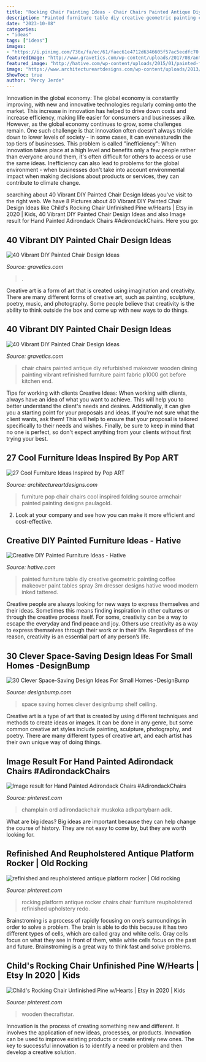 ```yaml
---
title: "Rocking Chair Painting Ideas - Chair Chairs Painted Antique Diy Refurbished Makeover Wooden Dining Painting Vibrant Refinished Furniture Paint Fabric P1000 Got Before Kitchen End"
description: "Painted furniture table diy creative geometric painting coffee makeover paint tables spray 3m dresser designs hative wood modern inked tattered"
date: "2023-10-08"
categories:
- "ideas"
tags: ["ideas"]
images:
- "https://i.pinimg.com/736x/fa/ec/61/faec61e4712d6346605f57ac5ecdfc70.jpg"
featuredImage: "http://www.gravetics.com/wp-content/uploads/2017/08/antique-chair.jpg"
featured_image: "http://hative.com/wp-content/uploads/2015/01/painted-furniture-ideas/1-painted-furniture-ideas.jpg"
image: "https://www.architectureartdesigns.com/wp-content/uploads/2013/07/2118.jpg"
ShowToc: true
author: "Percy Jerde"
---
```



Innovation in the global economy:
The global economy is constantly improving, with new and innovative technologies regularly coming onto the market. This increase in innovation has helped to drive down costs and increase efficiency, making life easier for consumers and businesses alike. However, as the global economy continues to grow, some challenges remain. One such challenge is that innovation often doesn't always trickle down to lower levels of society - in some cases, it can eveneaturedin the top tiers of businesses. This problem is called "inefficiency": When innovation takes place at a high level and benefits only a few people rather than everyone around them, it's often difficult for others to access or use the same ideas. Inefficiency can also lead to problems for the global environment - when businesses don't take into account environmental impact when making decisions about products or services, they can contribute to climate change.

	

		
searching about 40 Vibrant DIY Painted Chair Design Ideas you've visit to the right web. We have 8 Pictures about 40 Vibrant DIY Painted Chair Design Ideas like Child&#039;s Rocking Chair Unfinished Pine w/Hearts | Etsy in 2020 | Kids, 40 Vibrant DIY Painted Chair Design Ideas and also Image result for Hand Painted Adirondack Chairs #AdirondackChairs. Here you go:
		
    
## 40 Vibrant DIY Painted Chair Design Ideas

<img loading=lazy src="https://www.gravetics.com/wp-content/uploads/2017/08/Gilded-gold-painted-navy-blue-chair..jpg" onerror="this.onerror=null;this.src='https://tse4.mm.bing.net/th?id=OIP.U59lZe48XLfWxBvdVAA3rgHaJ3&amp;pid=15.1';" alt="40 Vibrant DIY Painted Chair Design Ideas">

_Source: gravetics.com_

>. 

	

Creative art is a form of art that is created using imagination and creativity. There are many different forms of creative art, such as painting, sculpture, poetry, music, and photography. Some people believe that creativity is the ability to think outside the box and come up with new ways to do things.

    
## 40 Vibrant DIY Painted Chair Design Ideas

<img loading=lazy src="http://www.gravetics.com/wp-content/uploads/2017/08/antique-chair.jpg" onerror="this.onerror=null;this.src='https://tse3.mm.bing.net/th?id=OIP.kbwF7QJYMqQxUS2c2jpkCwHaJ4&amp;pid=15.1';" alt="40 Vibrant DIY Painted Chair Design Ideas">

_Source: gravetics.com_

>chair chairs painted antique diy refurbished makeover wooden dining painting vibrant refinished furniture paint fabric p1000 got before kitchen end. 

	

Tips for working with clients
Creative Ideas: When working with clients, always have an idea of what you want to achieve. This will help you to better understand the client's needs and desires. Additionally, it can give you a starting point for your proposals and ideas. If you're not sure what the client wants, ask them! This will help to ensure that your proposal is tailored specifically to their needs and wishes. Finally, be sure to keep in mind that no one is perfect, so don't expect anything from your clients without first trying your best.

    
## 27 Cool Furniture Ideas Inspired By Pop ART

<img loading=lazy src="https://www.architectureartdesigns.com/wp-content/uploads/2013/07/2118.jpg" onerror="this.onerror=null;this.src='https://tse2.mm.bing.net/th?id=OIP.35iNjz82C22C3-DF3nrXoQHaKl&amp;pid=15.1';" alt="27 Cool Furniture Ideas Inspired by Pop ART">

_Source: architectureartdesigns.com_

>furniture pop chair chairs cool inspired folding source armchair painted painting designs paulagold. 

	

2. Look at your company and see how you can make it more efficient and cost-effective.

    
## Creative DIY Painted Furniture Ideas - Hative

<img loading=lazy src="http://hative.com/wp-content/uploads/2015/01/painted-furniture-ideas/1-painted-furniture-ideas.jpg" onerror="this.onerror=null;this.src='https://tse3.mm.bing.net/th?id=OIP.XPhAIRny08gW12AgY_ZbFQHaLH&amp;pid=15.1';" alt="Creative DIY Painted Furniture Ideas - Hative">

_Source: hative.com_

>painted furniture table diy creative geometric painting coffee makeover paint tables spray 3m dresser designs hative wood modern inked tattered. 

	

Creative people are always looking for new ways to express themselves and their ideas. Sometimes this means finding inspiration in other cultures or through the creative process itself. For some, creativity can be a way to escape the everyday and find peace and joy. Others use creativity as a way to express themselves through their work or in their life. Regardless of the reason, creativity is an essential part of any person’s life.

    
## 30 Clever Space-Saving Design Ideas For Small Homes -DesignBump

<img loading=lazy src="https://cdn.designbump.com/wp-content/uploads/2014/09/space-saving-design-ideas-012.jpg" onerror="this.onerror=null;this.src='https://tse1.mm.bing.net/th?id=OIP.HWXpwpngd1phFnr-50t0_AHaJ4&amp;pid=15.1';" alt="30 Clever Space-Saving Design Ideas For Small Homes -DesignBump">

_Source: designbump.com_

>space saving homes clever designbump shelf ceiling. 

	

Creative art is a type of art that is created by using different techniques and methods to create ideas or images. It can be done in any genre, but some common creative art styles include painting, sculpture, photography, and poetry. There are many different types of creative art, and each artist has their own unique way of doing things.

    
## Image Result For Hand Painted Adirondack Chairs #AdirondackChairs

<img loading=lazy src="https://i.pinimg.com/736x/fa/ec/61/faec61e4712d6346605f57ac5ecdfc70.jpg" onerror="this.onerror=null;this.src='https://tse3.mm.bing.net/th?id=OIP.ngxmQTFXJ0knsumCjF5d0QHaLD&amp;pid=15.1';" alt="Image result for Hand Painted Adirondack Chairs #AdirondackChairs">

_Source: pinterest.com_

>champlain ord adirondackchair muskoka adkpartybarn adk. 

	

What are big ideas?
Big ideas are important because they can help change the course of history. They are not easy to come by, but they are worth looking for.

    
## Refinished And Reupholstered Antique Platform Rocker | Old Rocking

<img loading=lazy src="https://i.pinimg.com/736x/c0/5d/c8/c05dc82fe666b1960ed7a924ae097359--furniture-redo-rocking-chairs.jpg" onerror="this.onerror=null;this.src='https://tse3.mm.bing.net/th?id=OIP.X4Ian26_U97wCN7QzV4F_gHaJ3&amp;pid=15.1';" alt="refinished and reupholstered antique platform rocker | Old rocking">

_Source: pinterest.com_

>rocking platform antique rocker chairs chair furniture reupholstered refinished upholstery redo. 

	

Brainstroming is a process of rapidly focusing on one’s surroundings in order to solve a problem. The brain is able to do this because it has two different types of cells, which are called gray and white cells. Gray cells focus on what they see in front of them, while white cells focus on the past and future. Brainstroming is a great way to think fast and solve problems.

    
## Child&#039;s Rocking Chair Unfinished Pine W/Hearts | Etsy In 2020 | Kids

<img loading=lazy src="https://i.pinimg.com/736x/79/cb/e2/79cbe2990025a720983acb47c353ea59.jpg" onerror="this.onerror=null;this.src='https://tse4.mm.bing.net/th?id=OIP.pEUOZAMT_kpwR9E3QcWrRwHaH-&amp;pid=15.1';" alt="Child&#039;s Rocking Chair Unfinished Pine w/Hearts | Etsy in 2020 | Kids">

_Source: pinterest.com_

>wooden thecraftstar. 

	

Innovation is the process of creating something new and different. It involves the application of new ideas, processes, or products. Innovation can be used to improve existing products or create entirely new ones. The key to successful innovation is to identify a need or problem and then develop a creative solution.

